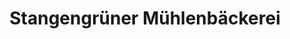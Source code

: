 ---
title: "Stangengrüner Mühlenbäckerei"
url: /leipzig/stangengruener-muehlenbaeckerei/
shop: Bäckerei
---